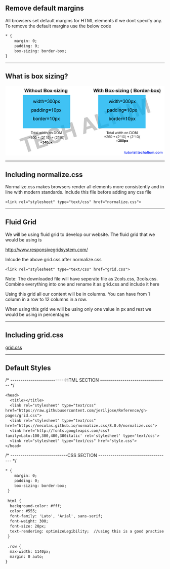 ## Remove default margins 

All browsers set default margins for HTML elements if we dont specify any. To remove the default margins use the below code

```
* {
    margin: 0;
    padding: 0;
    box-sizing: border-box;
}
```

---

## What is box sizing?

![alt text](images/box-sizing.jpg "Box Sizing Images")

---


## Including normalize.css

Normalize.css makes browsers render all elements more consistently and in line with modern standards. Include this file before adding any css file

```
<link rel="stylesheet" type="text/css" href="normalize.css">
```

---

## Fluid Grid

We will be using fluid grid to develop our website. The fluid grid that we would be using is 

http://www.responsivegridsystem.com/

Inlcude the above grid.css after normalize.css

```
<link rel="stylesheet" type="text/css" href="grid.css">
```

Note: The downloaded file will have seperate file as 2cols.css, 3cols.css. Combine everything into one and rename it as grid.css and include it here

Using this grid all our content will be in columns. You can have from 1 column in a row to 12 columns in a row.

When using this grid we will be using only one value in px and rest we would be using in percentages

---

## Including grid.css

[grid.css](https://github.com/jeriljose/Reference/blob/gh-pages/grid.css)

---

## Default Styles

/* ---------------------------HTML SECTION --------------------------------- */

```
<head>
  <title></title>
  <link rel="stylesheet" type="text/css" href="https://raw.githubusercontent.com/jeriljose/Reference/gh-pages/grid.css">
  <link rel="stylesheet" type="text/css" href="https://necolas.github.io/normalize.css/8.0.0/normalize.css">
  <link href='http://fonts.googleapis.com/css?family=Lato:100,300,400,300italic' rel='stylesheet' type='text/css'>
  <link rel="stylesheet" type="text/css" href="style.css">  
</head>

```

/* ----------------------------CSS SECTION ----------------------------------- */

```
* {
    margin: 0;
    padding: 0;
    box-sizing: border-box;
 }

 html {
  background-color: #fff;
  color: #555;
  font-family: 'Lato', 'Arial', sans-serif;
  font-weight: 300;
  font-size: 20px;
  text-rendering: optimizeLegibility;  //using this is a good practise
 }
 
 .row {
  max-width: 1140px;
  margin: 0 auto;
}
```
